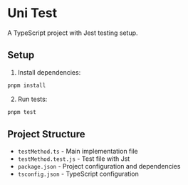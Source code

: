 # Uni Test

A TypeScript project with Jest testing setup.

## Setup

1. Install dependencies:

```bash
pnpm install
```

2. Run tests:

```bash
pnpm test
```

## Project Structure

- `testMethod.ts` - Main implementation file
- `testMethod.test.js` - Test file with Jst 
- `package.json` - Project configuration and dependencies
- `tsconfig.json` - TypeScript configuration
